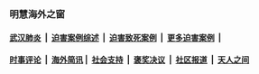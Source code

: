 
### 明慧海外之窗

####  [武汉肺炎](indexes/365.md?t=02190400) &nbsp;|&nbsp;  [迫害案例综述](indexes/328.md?t=02190400) &nbsp;|&nbsp; [迫害致死案例](indexes/277.md?t=02190400)  &nbsp;|&nbsp; [更多迫害案例](indexes/81.md?t=02190400)  &nbsp;|&nbsp; 
####  [时事评论](indexes/19.md?t=02190400) &nbsp;|&nbsp; [海外简讯](indexes/245.md?t=02190400)&nbsp;|&nbsp;  [社会支持](indexes/140.md?t=02190400) &nbsp;|&nbsp; [褒奖决议](indexes/282.md?t=02190400) &nbsp;|&nbsp; [社区报道](indexes/91.md?t=02190400)  &nbsp;|&nbsp; [天人之间](indexes/78.md?t=02190400) 

